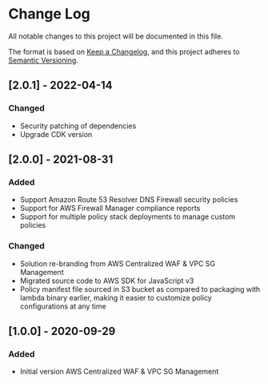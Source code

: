 # Change Log

All notable changes to this project will be documented in this file.

The format is based on [Keep a Changelog](https://keepachangelog.com/en/1.0.0/),
and this project adheres to [Semantic Versioning](https://semver.org/spec/v2.0.0.html).

## [2.0.1] - 2022-04-14

### Changed

- Security patching of dependencies
- Upgrade CDK version

## [2.0.0] - 2021-08-31

### Added

- Support Amazon Route 53 Resolver DNS Firewall security policies
- Support for AWS Firewall Manager compliance reports
- Support for multiple policy stack deployments to manage custom policies

### Changed

- Solution re-branding from AWS Centralized WAF & VPC SG Management
- Migrated source code to AWS SDK for JavaScript v3
- Policy manifest file sourced in S3 bucket as compared to packaging with lambda binary earlier, making it easier to customize policy configurations at any time

## [1.0.0] - 2020-09-29

### Added

- Initial version AWS Centralized WAF & VPC SG Management
